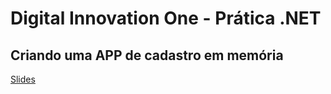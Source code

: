 # Digital Innovation One - Prática .NET

## Criando uma APP de cadastro em memória

[Slides](dio-dotnet-poo-lab-2.pdf)

